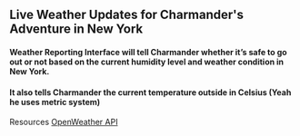 ## Live Weather Updates for Charmander's Adventure in New York


#### Weather Reporting Interface will tell Charmander whether it’s safe to go out or not based on the current humidity level and weather condition in New York.
#### It also tells Charmander the current temperature outside in Celsius (Yeah he uses metric system)


Resources
[OpenWeather API](https://openweathermap.org/)
